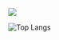 ![](https://github-readme-stats.vercel.app/api?username=adattack&show_icons=true&theme=transparent)

![Top Langs](https://github-readme-stats.vercel.app/api/top-langs/?username=adattack&layout=compact&theme=light)


